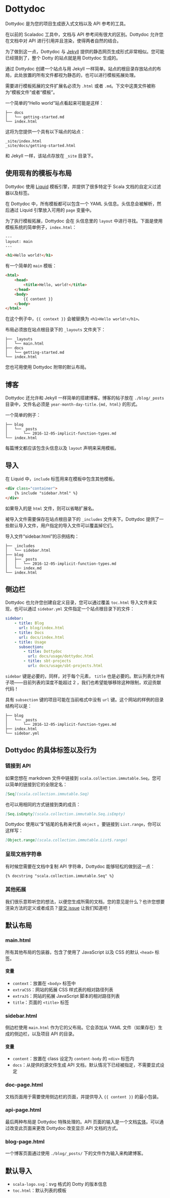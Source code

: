 # Dottydoc

Dottydoc 是为您的项目生成嵌入式文档以及 API 参考的工具。

在以前的 Scaladoc 工具中，文档与 API 参考间有很大的区别。Dottydoc 允许您在文档中对 API 进行引用并且渲染，使得两者自然的结合。

为了做到这一点，Dottydoc 与 [Jekyll](https://jekyllrb.com/) 提供的静态网页生成形式非常相似。您可能已经猜到了，整个 Dotty 的站点就是用 Dottydoc 生成的。

通过 Dottydoc 创建一个站点与用 Jekyll 一样简单。站点的根目录存放站点的布局，此处放置的所有文件都视为静态的，也可以进行模板拓展处理。

需要进行模板拓展的文件扩展名必须为 `.html` 或者 `.md`。下文中这类文件被称为“模板文件”或者“模板”。

一个简单的“Hello world”站点看起来可能是这样：

```shell
├── docs
│   └── getting-started.md
└── index.html
```

这将为您提供一个具有以下端点的站点：

```shell
_site/index.html
_site/docs/getting-started.html
```

和 Jekyll 一样，该站点存放在 `_site` 目录下。

## 使用现有的模板与布局

Dottydoc 使用 [Liquid](https://shopify.github.io/liquid/) 模板引擎，并提供了很多特定于 Scala 文档的自定义过滤器以及标签。

在 Dottydoc 中，所有模板都可以包含一个 YAML 头信息。头信息会被解析，然后通过 Liquid 引擎放入可用的 `page` 变量中。

为了执行模板拓展，Dottydoc 会在 头信息里的 `layout` 中进行寻找。下面是使用模板系统的简单例子，`index.html`：

```html
---
layout: main
---

<h1>Hello world!</h1>
```

有一个简单的 `main` 模板：

```html
<html>
    <head>
        <title>Hello, world!</title>
    </head>
    <body>
        {{ content }}
    </body>
</html>
```

在这个例子中，`{{ context }}` 会被替换为 `<h1>Hello world!</h1>。`

布局必须放在站点根目录下的 `_layouts` 文件夹下：

```shell
├── _layouts
│   └── main.html
├── docs
│   └── getting-started.md
└── index.html
```

您也可用使用 Dottydoc 附带的默认布局。

## 博客

Dottydoc 还允许和 Jekyll 一样简单的搭建博客。博客的帖子放在 `./blog/_posts` 目录中，文件名必须是 `year-month-day-title.{md, html}` 的形式。

一个简单的例子：

```
├── blog
│   └── _posts
│       └── 2016-12-05-implicit-function-types.md
└── index.html
```

每篇博文都应该包含头信息以及 `layout` 声明来采用模板。

## 导入

在 Liquid 中，`include` 标签用来在模板中包含其他模板。

```html
<div class="container">
    {% include "sidebar.html" %}
</div>
```

如果导入的是 `html` 文件，则可以省略扩展名。

被导入文件需要保存在站点根目录下的 `_includes` 文件夹下。Dottydoc 提供了一些默认导入文件，用户指定的导入文件可以覆盖掉它们。

导入文件“sidebar.html”的示例结构：

```
├── _includes
│   └── sidebar.html
├── blog
│   ├── _posts
│   │   └── 2016-12-05-implicit-function-types.md
│   └── index.md
└── index.html
```

## 侧边栏

Dottydoc 也允许您创建自定义目录，您可以通过覆盖 `toc.html` 导入文件来实现，也可以通过 `sidebar.yml` 文件指定一个站点根目录下的文件：

```yaml
sidebar:
    - title: Blog
      url: blog/index.html
    - title: Docs
      url: docs/index.html
    - title: Usage
      subsection:
        - title: Dottydoc
          url: docs/usage/dottydoc.html
        - title: sbt-projects
          url: docs/usage/sbt-projects.html
```

`sidebar` 键是必要的，同样，对于每个元素， `title` 也是必要的。默认列表允许有子项——目前列表的深度不能超过 2 ，我们也希望能够移除这种限制，欢迎贡献代码！

具有 `subsection` 键的项目可能在当前格式中没有 `url` 键。这个网站的样例的目录结构可以是：

```
├── blog
│   └── _posts
│       └── 2016-12-05-implicit-function-types.md
├── index.html
└── sidebar.yml
```



## Dottydoc 的具体标签以及行为

### 链接到 API

如果您想在 markdown 文件中链接到 `scala.collection.immutable.Seq`，您可以简单的链接到它的全限定名：

```markdown
[Seq](scala.collection.immutable.Seq)
```

也可以用相同的方式链接到类的成员：

```markdown
[Seq.isEmpty](scala.collection.immutable.Seq.isEmpty)
```

Dottydoc 使用以“$”结尾的名称来代表 `object` 。要链接到 `List.range`，你可以这样写：

```markdown
[Object.range](scala.collection.immutable.List$.range)
```

###  呈现文档字符串

有时候您需要在文档中复制 API 字符串，Dottydoc 能够轻松的做到这一点：

```
{% docstring "scala.collection.immutable.Seq" %}
```

### 其他拓展

我们很乐意聆听您的想法，以便您生成所需的文档，您的意见是什么？也许您想要渲染方法的定义或者成员？[提交 issue](https://github.com/lampepfl/dotty/issues/new) 让我们知道吧！

## 默认布局

### main.html

所有其他布局的包装器，包含了使用了 JavaScript 以及 CSS 的默认 `<head>` 标签。

#### 变量

* `context`：放置在 `<body>` 标签中
* `extraCSS`：网站的拓展 CSS 样式表的相对路径列表
* `extraJS`：网站的拓展 JavaScript 脚本的相对路径列表
* `title`：页面的 `<title>` 标签

### sidebar.html

侧边栏使用 `main.html` 作为它的父布局。它会添加从 YAML 文件（如果存在）生成的侧边栏，以及项目 API 的目录。

#### 变量

* `content`：放置在 class 设定为 `content-body` 的 `<div>` 标签内
* `docs`：从提供的源文件生成 API 文档，默认情况下已经被指定，不需要显式设定

### doc-page.html

文档页面用于需要使用侧边栏的页面，并提供导入 `{{ content }}` 的最小包装。

### api-page.html

最后两种布局是 Dottydoc 特殊处理的。API 页面的输入是一个文档[实体](http://dotty.epfl.ch/api/dotty/tools/dottydoc/model/Entity.html)。可以通过改变此页面来更改 Dottydoc 改变显示 API 文档的方式。

### blog-page.html

一个博客页面通过使用 `./blog/_posts/` 下的文件作为输入来构建博客。

## 默认导入

* `scala-logo.svg`：svg 格式的 Dotty 的版本信息
* `toc.html`：默认列表的模板